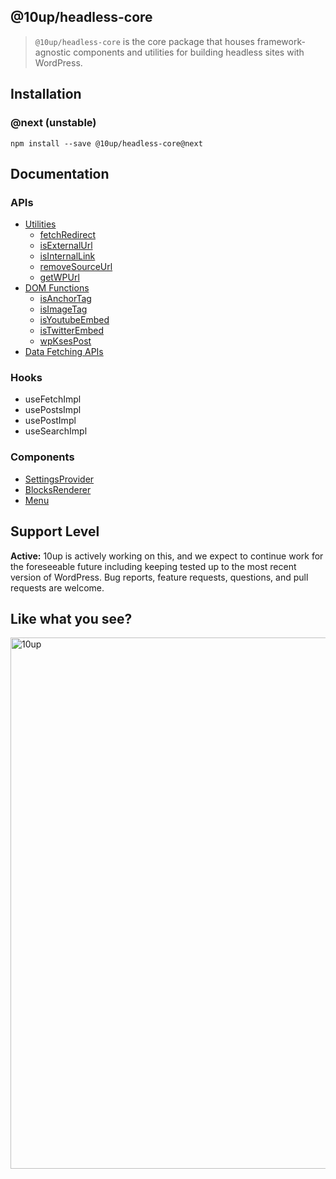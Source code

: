 ## @10up/headless-core

> `@10up/headless-core` is the core package that houses framework-agnostic components and utilities for building headless sites with WordPress.

## Installation

### @next (unstable)

```
npm install --save @10up/headless-core@next
```

## Documentation

### APIs
 - [Utilities](./docs//api/utils.md)
    - [fetchRedirect](./docs/api/utils.md)
    - [isExternalUrl](./docs/api/utils.md)
    - [isInternalLink](./docs/api/utils.md)
    - [removeSourceUrl]((./docs/api/utils.md))
    - [getWPUrl](./docs/api/utils.md)
 - [DOM Functions](./docs/api/dom.md)
    - [isAnchorTag](./docs/api/dom.md)
    - [isImageTag](./docs/api/dom.md)
    - [isYoutubeEmbed](./docs/api/dom.md)
    - [isTwitterEmbed](./docs/api/dom.md)
    - [wpKsesPost](./docs/api/dom.md)
 - [Data Fetching APIs](./docs/api/data.md)

### Hooks
 - useFetchImpl
 - usePostsImpl
 - usePostImpl
 - useSearchImpl

### Components
 - [SettingsProvider](./docs/components/SettingsProvider.md)
 - [BlocksRenderer](./docs/components/BlocksRenderer.md)
 - [Menu](./docs/components/Menu.md)

## Support Level

**Active:** 10up is actively working on this, and we expect to continue work for the foreseeable future including keeping tested up to the most recent version of WordPress.  Bug reports, feature requests, questions, and pull requests are welcome.

## Like what you see?

<a href="http://10up.com/contact/"><img src="https://10up.com/uploads/2016/10/10up-Github-Banner.png" width="850" alt="10up"></a>
